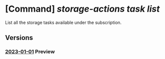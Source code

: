 # [Command] _storage-actions task list_

List all the storage tasks available under the subscription.

## Versions

### [2023-01-01](/Resources/mgmt-plane/L3N1YnNjcmlwdGlvbnMve30vcHJvdmlkZXJzL21pY3Jvc29mdC5zdG9yYWdlYWN0aW9ucy9zdG9yYWdldGFza3M=/2023-01-01.xml) **Preview**

<!-- mgmt-plane /subscriptions/{}/providers/microsoft.storageactions/storagetasks 2023-01-01 -->
<!-- mgmt-plane /subscriptions/{}/resourcegroups/{}/providers/microsoft.storageactions/storagetasks 2023-01-01 -->
